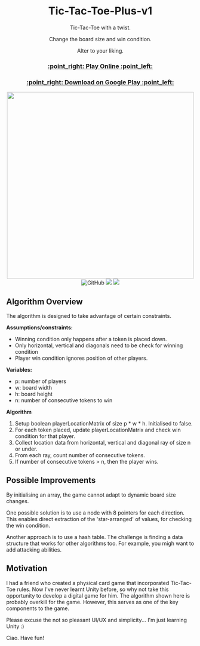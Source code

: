 <h1 align="center"> Tic-Tac-Toe-Plus-v1 </h1>
<p align="center"> Tic-Tac-Toe with a twist. </p>
<p align="center"> Change the board size and win condition. </p>
<p align="center"> Alter to your liking. </p>

<h3 align="center">
 <a href="https://menglinmaker.itch.io/tic-tac-toe-plus">
 :point_right: Play Online :point_left:
 </a>
</h1>

<h3 align="center">
 <a href="https://play.google.com/store/apps/details?id=com.MenglinMaker.TicTacToe">
 :point_right: Download on Google Play :point_left:
 </a>
</h1>

<div align="center">
  <a href="https://menglinmaker.itch.io/tic-tac-toe-plus">
    <img width="500px" src="https://user-images.githubusercontent.com/39476147/198872292-b4db6411-2a7a-4c2b-bfc2-c47d2f63540b.gif">
  </a>
</div>



<div flex align="center">
<img alt="GitHub" src="https://img.shields.io/github/license/menglinmaker/Tic-Tac-Toe-Plus-v1?style=flat-square">
<img src="https://img.shields.io/github/languages/code-size/menglinmaker/Tic-Tac-Toe-Plus-v1?style=flat-square">
<img src="https://img.shields.io/website?down_color=red&down_message=offline&up_color=success&up_message=online&url=https://menglinmaker.itch.io/tic-tac-toe-plus/&style=flat-square">
</div>



## Algorithm Overview
The algorithm is designed to take advantage of certain constraints.

**Assumptions/constraints:**
* Winning condition only happens after a token is placed down.
* Only horizontal, vertical and diagonals need to be check for winning condition
* Player win condition ignores position of other players.

**Variables:**
* p: number of players
* w: board width
* h: board height
* n: number of consecutive tokens to win

**Algorithm**
1. Setup boolean playerLocationMatrix of size p * w * h. Initialised to false.
2. For each token placed, update playerLocationMatrix and check win condition for that player.
3. Collect location data from horizontal, vertical and diagonal ray of size n or under.
4. From each ray, count number of consecutive tokens.
5. If number of consecutive tokens > n, then the player wins.

## Possible Improvements
By initialising an array, the game cannot adapt to dynamic board size changes.

One possible solution is to use a node with 8 pointers for each direction.
This enables direct extraction of the 'star-arranged' of values, for checking the win condition.

Another approach is to use a hash table. The challenge is finding a data structure that works for other algorithms too.
For example, you migh want to add attacking abilities.



## Motivation
I had a friend who created a physical card game that incorporated Tic-Tac-Toe rules.
Now I've never learnt Unity before, so why not take this opportunity to develop a digital game for him.
The algorithm shown here is probably overkill for the game.
However, this serves as one of the key components to the game.

Please excuse the not so pleasant UI/UX and simplicity... I'm just learning Unity :)

Ciao. Have fun!
